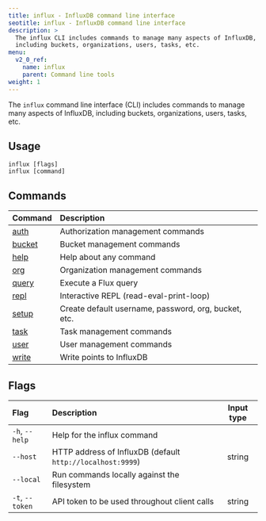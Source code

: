 ```yaml
---
title: influx - InfluxDB command line interface
seotitle: influx - InfluxDB command line interface
description: >
  The influx CLI includes commands to manage many aspects of InfluxDB,
  including buckets, organizations, users, tasks, etc.
menu:
  v2_0_ref:
    name: influx
    parent: Command line tools
weight: 1
---
```


The `influx` command line interface (CLI) includes commands to manage many aspects of InfluxDB,
including buckets, organizations, users, tasks, etc.

## Usage
```
influx [flags]
influx [command]
```

## Commands
| Command                                     | Description                                          |
|:-------                                     |:-----------                                          |
| [auth](/v2.0/reference/cli/influx/auth)     | Authorization management commands                    |
| [bucket](/v2.0/reference/cli/influx/bucket) | Bucket management commands                           |
| [help](/v2.0/reference/cli/influx/help)     | Help about any command                               |
| [org](/v2.0/reference/cli/influx/org)       | Organization management commands                     |
| [query](/v2.0/reference/cli/influx/query)   | Execute a Flux query                                 |
| [repl](/v2.0/reference/cli/influx/repl)     | Interactive REPL (read-eval-print-loop)              |
| [setup](/v2.0/reference/cli/influx/setup)   | Create default username, password, org, bucket, etc. |
| [task](/v2.0/reference/cli/influx/task)     | Task management commands                             |
| [user](/v2.0/reference/cli/influx/user)     | User management commands                             |
| [write](/v2.0/reference/cli/influx/write)   | Write points to InfluxDB                             |

## Flags
| Flag            | Description                                                | Input type |
|:----            |:-----------                                                |:----------:|
| `-h`, `--help`  | Help for the influx command                                |            |
| `--host`        | HTTP address of InfluxDB (default `http://localhost:9999`) | string     |
| `--local`       | Run commands locally against the filesystem                |            |
| `-t`, `--token` | API token to be used throughout client calls               | string     |
